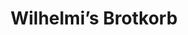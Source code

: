 ---
title: "Wilhelmi’s Brotkorb"
url: /speyer/wilhelmis-brotkorb-else-krieg-strasse/
shop: Bäckerei
---